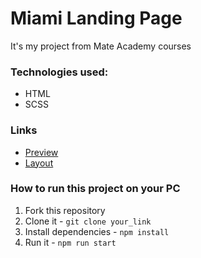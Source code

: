 # Miami Landing Page
It's my project from Mate Academy courses
### Technologies used:
* HTML
* SCSS
### Links
* [Preview](https://qoa11a.github.io/layout_miami/)
* [Layout](https://www.figma.com/file/nHz8bflIwJaWP3P99vKTH5/miami_home_new)
### How to run this project on your PC
1. Fork this repository
1. Clone it - `git clone your_link`
1. Install dependencies - `npm install`
1. Run it - `npm run start`

